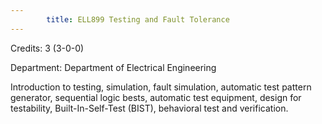 ```yaml
---
        title: ELL899 Testing and Fault Tolerance
---
```

Credits: 3 (3-0-0)

Department: Department of Electrical Engineering

Introduction to testing, simulation, fault simulation, automatic test pattern generator, sequential logic bests, automatic test equipment, design for testability, Built-In-Self-Test (BIST), behavioral test and verification.